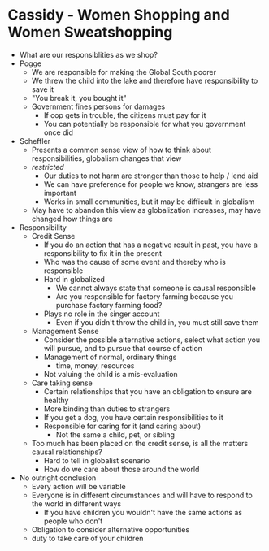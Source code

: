 # Cassidy - Women Shopping and Women Sweatshopping
+ What are our responsiblities as we shop?
+ Pogge
    - We are responsible for making the Global South poorer
    - We threw the child into the lake and therefore have responsibility to save
      it
    - "You break it, you bought it"
    + Government fines persons for damages
        - If cop gets in trouble, the citizens must pay for it
        - You can potentially be responsible for what you government once did
+ Scheffler
    - Presents a common sense view of how to think about responsibilities,
      globalism changes that view
    - *restricted* 
        + Our duties to not harm are stronger than those to help / lend aid
        + We can have preference for people we know, strangers are less
          important
        + Works in small communities, but it may be difficult in globalism
    - May have to abandon this view as globalization increases, may have changed
      how things are
+ Responsibility
    - Credit Sense
        + If you do an action that has a negative result in past, you have a
          responsibility to fix it in the present
        + Who was the cause of some event and thereby who is responsible
        + Hard in globalized
            - We cannot always state that someone is causal responsible
            - Are you responsible for factory farming because you purchase
              factory farming food?
        + Plays no role in the singer account
            - Even if you didn't throw the child in, you must still save them
    - Management Sense
        + Consider the possible alternative actions, select what action you will
          pursue, and to pursue that course of action
        + Management of normal, ordinary things
            - time, money, resources
        + Not valuing the child is a mis-evaluation
    - Care taking sense
        + Certain relationships that you have an obligation to ensure are
          healthy
        + More binding than duties to strangers
        + If you get a dog, you have certain responsibilities to it
        + Responsible for caring for it (and caring about)
            - Not the same a child, pet, or sibling
    - Too much has been placed on the credit sense, is all the matters causal
      relationships?
        + Hard to tell in globalist scenario
        + How do we care about those around the world
+ No outright conclusion
    - Every action will be variable
    - Everyone is in different circumstances and will have to respond to the
      world in different ways
        + If you have children you wouldn't have the same actions as people who
          don't
    - Obligation to consider alternative opportunities
    - duty to take care of your children
